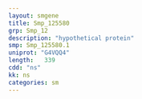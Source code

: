 ```yaml
---
layout: smgene
title: Smp_125580
grp: Smp_12
description: "hypothetical protein"
smp: Smp_125580.1
uniprot: "G4VQQ4"
length:   339
cdd: "ns"
kk: ns
categories: sm
---
```

